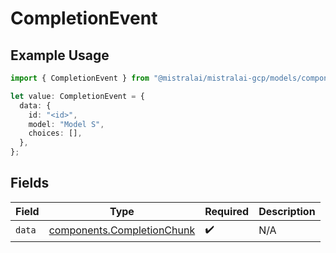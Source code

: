 # CompletionEvent

## Example Usage

```typescript
import { CompletionEvent } from "@mistralai/mistralai-gcp/models/components";

let value: CompletionEvent = {
  data: {
    id: "<id>",
    model: "Model S",
    choices: [],
  },
};
```

## Fields

| Field                                                                    | Type                                                                     | Required                                                                 | Description                                                              |
| ------------------------------------------------------------------------ | ------------------------------------------------------------------------ | ------------------------------------------------------------------------ | ------------------------------------------------------------------------ |
| `data`                                                                   | [components.CompletionChunk](../../models/components/completionchunk.md) | :heavy_check_mark:                                                       | N/A                                                                      |